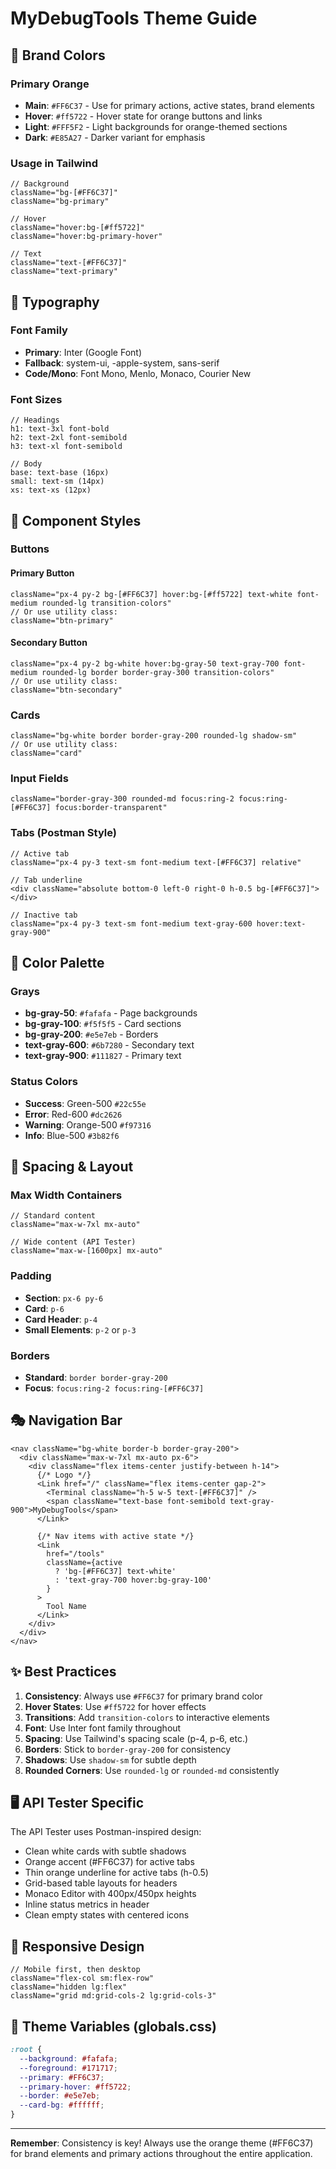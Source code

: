 # MyDebugTools Theme Guide

## 🎨 Brand Colors

### Primary Orange
- **Main**: `#FF6C37` - Use for primary actions, active states, brand elements
- **Hover**: `#ff5722` - Hover state for orange buttons and links
- **Light**: `#FFF5F2` - Light backgrounds for orange-themed sections
- **Dark**: `#E85A27` - Darker variant for emphasis

### Usage in Tailwind
```tsx
// Background
className="bg-[#FF6C37]"
className="bg-primary"

// Hover
className="hover:bg-[#ff5722]"
className="hover:bg-primary-hover"

// Text
className="text-[#FF6C37]"
className="text-primary"
```

## 📝 Typography

### Font Family
- **Primary**: Inter (Google Font)
- **Fallback**: system-ui, -apple-system, sans-serif
- **Code/Mono**: Font Mono, Menlo, Monaco, Courier New

### Font Sizes
```tsx
// Headings
h1: text-3xl font-bold
h2: text-2xl font-semibold
h3: text-xl font-semibold

// Body
base: text-base (16px)
small: text-sm (14px)
xs: text-xs (12px)
```

## 🎯 Component Styles

### Buttons

#### Primary Button
```tsx
className="px-4 py-2 bg-[#FF6C37] hover:bg-[#ff5722] text-white font-medium rounded-lg transition-colors"
// Or use utility class:
className="btn-primary"
```

#### Secondary Button
```tsx
className="px-4 py-2 bg-white hover:bg-gray-50 text-gray-700 font-medium rounded-lg border border-gray-300 transition-colors"
// Or use utility class:
className="btn-secondary"
```

### Cards
```tsx
className="bg-white border border-gray-200 rounded-lg shadow-sm"
// Or use utility class:
className="card"
```

### Input Fields
```tsx
className="border-gray-300 rounded-md focus:ring-2 focus:ring-[#FF6C37] focus:border-transparent"
```

### Tabs (Postman Style)
```tsx
// Active tab
className="px-4 py-3 text-sm font-medium text-[#FF6C37] relative"

// Tab underline
<div className="absolute bottom-0 left-0 right-0 h-0.5 bg-[#FF6C37]"></div>

// Inactive tab
className="px-4 py-3 text-sm font-medium text-gray-600 hover:text-gray-900"
```

## 🌈 Color Palette

### Grays
- **bg-gray-50**: `#fafafa` - Page backgrounds
- **bg-gray-100**: `#f5f5f5` - Card sections
- **bg-gray-200**: `#e5e7eb` - Borders
- **text-gray-600**: `#6b7280` - Secondary text
- **text-gray-900**: `#111827` - Primary text

### Status Colors
- **Success**: Green-500 `#22c55e`
- **Error**: Red-600 `#dc2626`
- **Warning**: Orange-500 `#f97316`
- **Info**: Blue-500 `#3b82f6`

## 📐 Spacing & Layout

### Max Width Containers
```tsx
// Standard content
className="max-w-7xl mx-auto"

// Wide content (API Tester)
className="max-w-[1600px] mx-auto"
```

### Padding
- **Section**: `px-6 py-6`
- **Card**: `p-6`
- **Card Header**: `p-4`
- **Small Elements**: `p-2` or `p-3`

### Borders
- **Standard**: `border border-gray-200`
- **Focus**: `focus:ring-2 focus:ring-[#FF6C37]`

## 🎭 Navigation Bar

```tsx
<nav className="bg-white border-b border-gray-200">
  <div className="max-w-7xl mx-auto px-6">
    <div className="flex items-center justify-between h-14">
      {/* Logo */}
      <Link href="/" className="flex items-center gap-2">
        <Terminal className="h-5 w-5 text-[#FF6C37]" />
        <span className="text-base font-semibold text-gray-900">MyDebugTools</span>
      </Link>
      
      {/* Nav items with active state */}
      <Link
        href="/tools"
        className={active 
          ? 'bg-[#FF6C37] text-white' 
          : 'text-gray-700 hover:bg-gray-100'
        }
      >
        Tool Name
      </Link>
    </div>
  </div>
</nav>
```

## ✨ Best Practices

1. **Consistency**: Always use `#FF6C37` for primary brand color
2. **Hover States**: Use `#ff5722` for hover effects
3. **Transitions**: Add `transition-colors` to interactive elements
4. **Font**: Use Inter font family throughout
5. **Spacing**: Use Tailwind's spacing scale (p-4, p-6, etc.)
6. **Borders**: Stick to `border-gray-200` for consistency
7. **Shadows**: Use `shadow-sm` for subtle depth
8. **Rounded Corners**: Use `rounded-lg` or `rounded-md` consistently

## 🖥️ API Tester Specific

The API Tester uses Postman-inspired design:
- Clean white cards with subtle shadows
- Orange accent (#FF6C37) for active tabs
- Thin orange underline for active tabs (h-0.5)
- Grid-based table layouts for headers
- Monaco Editor with 400px/450px heights
- Inline status metrics in header
- Clean empty states with centered icons

## 📱 Responsive Design

```tsx
// Mobile first, then desktop
className="flex-col sm:flex-row"
className="hidden lg:flex"
className="grid md:grid-cols-2 lg:grid-cols-3"
```

## 🎨 Theme Variables (globals.css)

```css
:root {
  --background: #fafafa;
  --foreground: #171717;
  --primary: #FF6C37;
  --primary-hover: #ff5722;
  --border: #e5e7eb;
  --card-bg: #ffffff;
}
```

---

**Remember**: Consistency is key! Always use the orange theme (#FF6C37) for brand elements and primary actions throughout the entire application.
